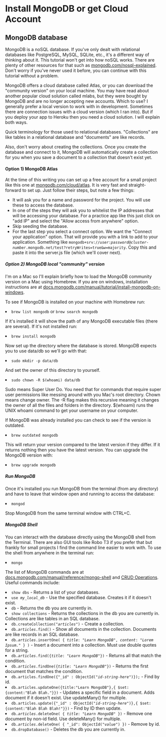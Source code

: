 # Install MongoDB or get Cloud Account

<h2 id='mongo'>MongoDB database</h2>
<p>MongoDB is a noSQL database. If you've only dealt with relational databases like PostgreSQL, MySQL, SQLite, etc., it's a different way of thinking about it. This tutorial won't get into how noSQL works. There are plenty of other resources for that such as <a href="https://www.mongodb.com/nosql-explained">mongodb.com/nosql-explained</a>. Don't worry if you've never used it before, you can continue with this tutorial without a problem.</p>
<p>MongoDB offers a cloud database called Atlas, or you can download the "community version" on your local machine. You may have read about another popular cloud solution called mlabs, but they were bought by MongoDB and are no longer accepting new accounts. Which to use? I generally prefer a local version to work with in development. Sometimes there are connection issues with a cloud version (which I ran into). But if you deploy your app to Heroku then you need a cloud solution. I will explain both ways.</p>
<p>Quick terminology for those used to relational databases. "Collections" are like tables in a relational database and "documents" are like records. </p>
<p>Also, don't worry about creating the collections. Once you create the database and connect to it, MongoDB will automatically create a collection for you when you save a document to a collection that doesn't exist yet.</p>

<h4>Option 1) MongoDB Atlas</h4>
<p>At the time of this writing you can set up a free account for a small project like this one at <a href="https://www.mongodb.com/cloud/atlas">mongodb.com/cloud/atlas</a>. It is very fast and straight-forward to set up. Just follow their steps, but note a few things:</p>
<ul>
  <li>It will ask you for a name and password for the project. You will use these to access the database.</li>
  <li>In one of the steps they will ask you to whitelist the IP addresses that will be accessing your database. For a practice app like this just click on "add IP" and select the "Allow access from anywhere" option.</li>
  <li>Skip seeding the database.</li>
  <li>For the last step you select a connect option. We want the "Connect your application" option. That will provide you with a link to add to your application. Something like <code>mongodb+srv://<i>user</i>:<i>password</i>@<i>cluster-number</i>.mongodb.net/test?retryWrites=true&w=majority</code>. Copy this and paste it into the server.js file (which we'll cover next).</li>
</ul>

<h5>Option 2) MongoDB local "community" version</h5>
<p>I'm on a Mac so I'll explain briefly how to load the MongoDB community version on a Mac using Homebrew. If you are on windows, installation instructions are at <a href="https://docs.mongodb.com/manual/tutorial/install-mongodb-on-windows/">docs.mongodb.com/manual/tutorial/install-mongodb-on-windows</a>.
<p class='mb-1'>To see if MongoDB is installed on your machine with Homebrew run:</p>
<li class="dlr"><code>brew list mongodb</code> or <code>brew search mongodb</code></li></p>
<p class='my-1'>If it's installed it will show the path of any MongoDB executable files (there are several). If it's not installed run:</p>
<li class="dlr"><code>brew install mongodb</code></li>
<p class='mt-3 mb-1'>Now set up the directory where the database is stored. MongoDB expects you to use data/db so we'll go with that:</p>
<li class="dlr"><code>sudo mkdir -p data/db</code></li>
<p class='my-1'>And set the owner of this directory to yourself. </p>
<li class="dlr"><code>sudo chown -R $(whoami) data/db</code></li>
<p class='my-1'>Sudo means Super User Do. You need that for commands that require super user permissions like messing around with you Mac's root directory. Chown means change owner. The -R flag makes this recursive meaning it changes the owner of all the files and folders in the directory. $(whoami) runs the UNIX whoami command to get your username on your computer.</p>
<p class='mt-3 mb-1'>If MongoDB was already installed you can check to see if the version is outdated.</p>
<li class="dlr"><code>brew outdated mongodb</code></li>
<p class='my-1'>This will return your version compared to the latest version if they differ. If it returns nothing then you have the latest version. You can upgrade the MongoDB version with:</p>
<li class="dlr"><code>brew upgrade mongodb</code></li>

<h5 class='mt-4'>Run MongoDB</h5>
<p class='mb-1'>Once it's installed you run MongoDB from the terminal (from any directory) and have to leave that window open and running to access the database:</p>
<li class="dlr"><code>mongod</code></li>
<p class='mt-1'>Stop MongoDB from the same terminal window with CTRL+C.</p>

<h5 class='mt-4'>MongoDB Shell</h5>
<p class='mb-1'>You can interact with the database directly using the MongoDB shell from the Terminal. There are also GUI tools like Robo T3 if you prefer that but frankly for small projects I find the command line easier to work with. To use the shell from anywhere in the terminal run:</p>
<li class='dlr'><code>mongo</code></li>
<p class='mt-3 mb-1'>The list of MongoDB commands are at <a href="https://docs.mongodb.com/manual/reference/mongo-shell/">docs.mongodb.com/manual/reference/mongo-shell</a> and <a href="https://docs.mongodb.com/manual/crud/#read-operations">CRUD Operations</a>. Useful commands include:</p>
<li class='dlr'><code>show dbs</code> - Returns a list of your databases.</li>
<li class='dlr'><code>use <i>my_local_db</i></code> - Use the specified database. Creates it if it doesn't exist.</li>
<li class='dlr'><code>db</code> - Returns the db you are currently in.</li>
<li class='dlr'><code>show collections</code> - Returns the collections in the db you are currently in. Collections are like tables in an SQL database.</li>
<li class='dlr'><code>db.createCollection("<i>articles</i>")</code> - Create a collection.</li>
<li class='dlr'><code>db.<i>articles</i>.find()</code> - Show all documents in the collection. Documents are like records in an SQL database.</li>
<li class='dlr'><code>db.<i>articles</i>.insertOne( { <i>title</i>: <i>"Learn MongoDB"</i>, <i>content</i>: <i>"Lorem Ipsum."</i> } )</code> - Insert a document into a collection. Must use double quotes for a string.</li>
<li class='dlr'><code>db.<i>articles</i>.find({<i>title</i>: "<i>Learn MongoDB</i>"})</code> - Returns all that match the condition.</li>
<li class='dlr'><code>db.<i>articles</i>.findOne({<i>title</i>: "<i>Learn MongoDB</i>"})</code> - Returns the first document that matches the condition.</li>
<li class='dlr'><code>db.articles.findOne({"_id" : ObjectId("<i>id-string-here</i>")});</code> - Find by id.</li>
<li class='dlr'><code>db.articles.updateOne({title:"Learn MongoDB"},{ $set: {content:"Blah Blah."}})</code> - Updates a specific field in a document. Adds document if it doesn't exist. Use updateMany() for multiple.
<li class='dlr'><code>db.articles.update({"_id" : ObjectId("<i>id-string-here</i>")},{ $set: {content:"Blah Blah Blah!"}})</code> - Find by ID then update.
<li class='dlr'><code>db.<i>articles</i>.deleteOne( { <i>title</i>: <i>"Learn MongoDB"</i> })</code> - Remove one document by non-id field. Use deleteMany() for multiple.</li>
<li class='dlr'><code>db.<i>articles</i>.deleteOne( { "_id": ObjectId("<i>value</i>") })</code> - Remove by id.</li>
<li class='dlr'><code>db.dropDatabase()</code> - Deletes the db you are currently in.</li>
